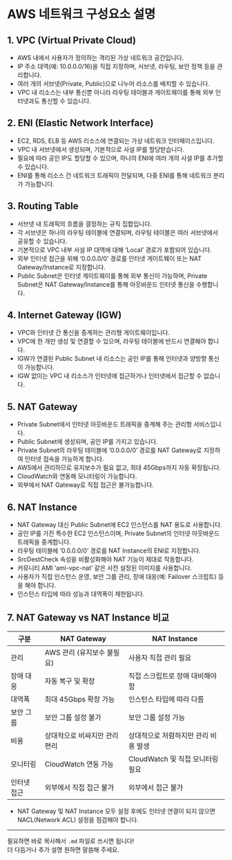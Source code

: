 # AWS 네트워크 구성요소 설명

## 1. VPC (Virtual Private Cloud)
- AWS 내에서 사용자가 정의하는 격리된 가상 네트워크 공간입니다.
- IP 주소 대역(예: 10.0.0.0/16)을 직접 지정하며, 서브넷, 라우팅, 보안 정책 등을 관리합니다.
- 여러 개의 서브넷(Private, Public)으로 나누어 리소스를 배치할 수 있습니다.
- VPC 내 리소스는 내부 통신뿐 아니라 라우팅 테이블과 게이트웨이를 통해 외부 인터넷과도 통신할 수 있습니다.

## 2. ENI (Elastic Network Interface)
- EC2, RDS, ELB 등 AWS 리소스에 연결되는 가상 네트워크 인터페이스입니다.
- VPC 내 서브넷에서 생성되며, 기본적으로 사설 IP를 할당받습니다.
- 필요에 따라 공인 IP도 할당할 수 있으며, 하나의 ENI에 여러 개의 사설 IP를 추가할 수 있습니다.
- ENI를 통해 리소스 간 네트워크 트래픽이 전달되며, 다중 ENI를 통해 네트워크 분리가 가능합니다.

## 3. Routing Table
- 서브넷 내 트래픽의 흐름을 결정하는 규칙 집합입니다.
- 각 서브넷은 하나의 라우팅 테이블에 연결되며, 라우팅 테이블은 여러 서브넷에서 공유할 수 있습니다.
- 기본적으로 VPC 내부 사설 IP 대역에 대해 ‘Local’ 경로가 포함되어 있습니다.
- 외부 인터넷 접근을 위해 ‘0.0.0.0/0’ 경로를 인터넷 게이트웨이 또는 NAT Gateway/Instance로 지정합니다.
- Public Subnet은 인터넷 게이트웨이를 통해 외부 통신이 가능하며, Private Subnet은 NAT Gateway/Instance를 통해 아웃바운드 인터넷 통신을 수행합니다.

## 4. Internet Gateway (IGW)
- VPC와 인터넷 간 통신을 중계하는 관리형 게이트웨이입니다.
- VPC에 한 개만 생성 및 연결할 수 있으며, 라우팅 테이블에 반드시 연결해야 합니다.
- IGW가 연결된 Public Subnet 내 리소스는 공인 IP를 통해 인터넷과 양방향 통신이 가능합니다.
- IGW 없이는 VPC 내 리소스가 인터넷에 접근하거나 인터넷에서 접근할 수 없습니다.

## 5. NAT Gateway
- Private Subnet에서 인터넷 아웃바운드 트래픽을 중계해 주는 관리형 서비스입니다.
- Public Subnet에 생성되며, 공인 IP를 가지고 있습니다.
- Private Subnet의 라우팅 테이블에 ‘0.0.0.0/0’ 경로를 NAT Gateway로 지정하여 인터넷 접속을 가능하게 합니다.
- AWS에서 관리하므로 유지보수가 필요 없고, 최대 45Gbps까지 자동 확장됩니다.
- CloudWatch와 연동해 모니터링이 가능합니다.
- 외부에서 NAT Gateway로 직접 접근은 불가능합니다.

## 6. NAT Instance
- NAT Gateway 대신 Public Subnet에 EC2 인스턴스를 NAT 용도로 사용합니다.
- 공인 IP를 가진 특수한 EC2 인스턴스이며, Private Subnet의 인터넷 아웃바운드 트래픽을 중계합니다.
- 라우팅 테이블에 ‘0.0.0.0/0’ 경로를 NAT Instance의 ENI로 지정합니다.
- SrcDestCheck 속성을 비활성화해야 NAT 기능이 제대로 작동합니다.
- 커뮤니티 AMI ‘ami-vpc-nat’ 같은 사전 설정된 이미지를 사용합니다.
- 사용자가 직접 인스턴스 운영, 보안 그룹 관리, 장애 대응(예: Failover 스크립트) 등을 해야 합니다.
- 인스턴스 타입에 따라 성능과 대역폭이 제한됩니다.

## 7. NAT Gateway vs NAT Instance 비교
| 구분           | NAT Gateway                         | NAT Instance                             |
|----------------|-----------------------------------|----------------------------------------|
| 관리           | AWS 관리 (유지보수 불필요)          | 사용자 직접 관리 필요                    |
| 장애 대응      | 자동 복구 및 확장                   | 직접 스크립트로 장애 대비해야 함         |
| 대역폭         | 최대 45Gbps 확장 가능               | 인스턴스 타입에 따라 다름                 |
| 보안 그룹      | 보안 그룹 설정 불가                 | 보안 그룹 설정 가능                      |
| 비용           | 상대적으로 비싸지만 관리 편리         | 상대적으로 저렴하지만 관리 비용 발생       |
| 모니터링       | CloudWatch 연동 가능                | CloudWatch 및 직접 모니터링 필요          |
| 인터넷 접근    | 외부에서 직접 접근 불가             | 외부에서 접근 불가                       |

- NAT Gateway 및 NAT Instance 모두 설정 후에도 인터넷 연결이 되지 않으면 NACL(Network ACL) 설정을 점검해야 합니다.

---

필요하면 바로 복사해서 `.md` 파일로 쓰시면 됩니다!  
더 다듬거나 추가 설명 원하면 말씀해 주세요.
